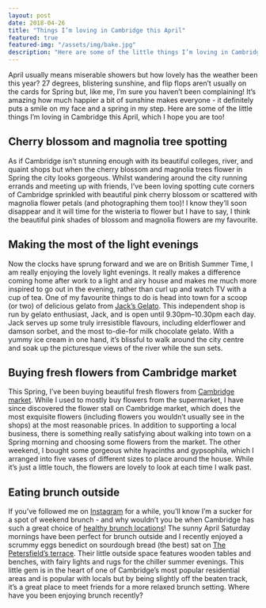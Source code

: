 ```yaml
---
layout: post
date: 2018-04-26
title: "Things I’m loving in Cambridge this April"
featured: true
featured-img: "/assets/img/bake.jpg"
description: "Here are some of the little things I’m loving in Cambridge this April, which I hope you are too!"
---
```


April usually means miserable showers but how lovely has the weather been this year? 27 degrees, blistering sunshine, and flip flops aren’t usually on the cards for Spring but, like me, I’m sure you haven’t been complaining! It’s amazing how much happier a bit of sunshine makes everyone - it definitely puts a smile on my face and a spring in my step. Here are some of the little things I’m loving in Cambridge this April, which I hope you are too!

## Cherry blossom and magnolia tree spotting 
As if Cambridge isn’t stunning enough with its beautiful colleges, river, and quaint shops but when the cherry blossom and magnolia trees flower in Spring the city looks gorgeous. Whilst wandering around the city running errands and meeting up with friends, I’ve been loving spotting cute corners of Cambridge sprinkled with beautiful pink cherry blossom or scattered with magnolia flower petals (and photographing them too)! I know they’ll soon disappear and it will time for the wisteria to flower but I have to say, I think the beautiful pink shades of blossom and magnolia flowers are my favourite.

## Making the most of the light evenings
Now the clocks have sprung forward and we are on British Summer Time, I am really enjoying the lovely light evenings. It really makes a difference coming home after work to a light and airy house and makes me much more inspired to go out in the evening, rather than curl up and watch TV with a cup of tea. One of my favourite things to do is head into town for a scoop (or two) of delicious gelato from [Jack’s Gelato](https://www.jacksgelato.com/). This independent shop is run by gelato enthusiast,  Jack, and is open until 9.30pm–10.30pm each day. Jack serves up some truly irresistible flavours, including elderflower and damson sorbet, and the most to-die-for milk chocolate gelato. With a yummy ice cream in one hand, it’s blissful to walk around the city centre and soak up the picturesque views of the river while the sun sets. 

## Buying fresh flowers from Cambridge market
This Spring, I’ve been buying beautiful fresh flowers from [Cambridge market](https://www.cambridge.gov.uk/markets). While I used to mostly buy flowers from the supermarket, I have since discovered the flower stall on Cambridge market, which does the most exquisite flowers (including flowers you wouldn’t usually see in the shops) at the most reasonable prices. In addition to supporting a local business, there is something really satisfying about walking into town on a Spring morning and choosing some flowers from the market. The other weekend, I bought some gorgeous white hyacinths and gypsophila, which I arranged into five vases of different sizes to place around the house. While it’s just a little touch, the flowers are lovely to look at each time I walk past. 

## Eating brunch outside
If you’ve followed me on [Instagram](https://www.instagram.com/asliceofcambridge/?hl=en) for a while, you’ll know I’m a sucker for a spot of weekend brunch - and why wouldn’t you be when Cambridge has such a great choice of [healthy brunch locations](/healthy-brunch-spots-hot-numbers-coffee)! The sunny April Saturday mornings have been perfect for brunch outside and I recently enjoyed a scrummy eggs benedict on sourdough bread (the best) sat on [The Petersfield’s terrace](http://www.thepetersfield.co.uk/). Their little outside space features wooden tables and benches, with fairy lights and rugs for the chiller summer evenings. This little gem is in the heart of one of Cambridge’s most popular residential areas and is popular with locals but by being slightly off the beaten track, it’s a great place to meet friends for a more relaxed brunch setting. Where have you been enjoying brunch recently?

